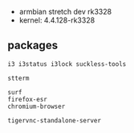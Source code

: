 - armbian stretch dev rk3328
- kernel: 4.4.128-rk3328

## packages
```
i3 i3status i3lock suckless-tools

stterm

surf
firefox-esr
chromium-browser

tigervnc-standalone-server
```
